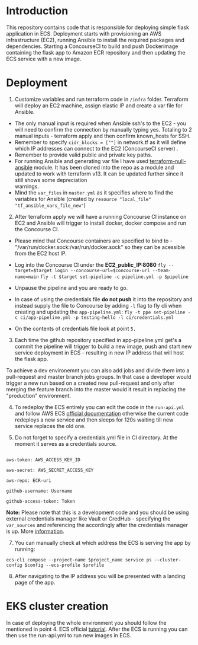   

# Introduction

This repository contains code that is responsible for deploying simple flask application in ECS. Deployment starts with provisioning an AWS infrastructure (EC2), running Ansible to install the required packages and dependencies. Starting a ConcourseCI to build and push Dockerimage containing the flask app to Amazon ECR repository and then updating the ECS service with a new image. 


# Deployment
1. Customize variables and run terraform code in `/infra` folder. Terraform will deploy an EC2 machine, assign elastic IP and create a var file for Ansible.
- The only manual input is required when Ansible ssh's to the EC2 - you will need to confirm the connection by manually typing yes. Totaling to 2 manual inputs - terraform apply   and then confirm known_hosts for SSH. 
- Remember to specify `cidr_blocks = [""]` in network.tf as it will define which IP addresses can connect to the EC2 (ConcourseCI server) .
- Remember to provide valid public and private key paths. 
- For running Ansible and generating var file I have used [terraform-null-ansible](https://github.com/cloudposse/terraform-null-ansible) module. It has been cloned into the repo as a module and updated to work with terraform v13. It can be updated further since it still shows some depreciation    
  warnings.
- Mind the `var_files` in `master.yml` as it specifies where to find the variables for Ansible (created by `resource "local_file" "tf_ansible_vars_file_new"`)

2. After terraform apply we will have a running Concourse CI instance on EC2 and Ansible will trigger to install docker, docker compose and run the Concourse CI.

- Please mind that Concourse containers are specified to bind to - "/var/run/docker.sock:/var/run/docker.sock" so they can be acessible from the EC2 host IP. 
- Log into the Concourse CI under the **EC2_public_IP:8080**
`fly --target=$target login --concourse-url=$concourse-url --team-name=main`
`fly -t $target set-pipeline -c pipeline.yml -p $pipeline`
- Unpause the pipeline and you are ready to go.

- In case of using the credentials file **do not push** it into the repository and instead supply the file to Concourse by adding `-l` flag to fly cli when creating and updating   the `app-pipeline.yml`:
`fly -t ppe set-pipeline -c ci/app-pipeline.yml -p testing-hello -l ci/credentials.yml`

- On the contents of credentials file look at point `5.`

3. Each time the github repository specified in app-pipeline.yml get's a commit the pipeline will trigger to build a new image, push and start new service deployment in ECS - resulting in new IP address that will host the flask app.

To achieve a dev environemnt you can also add jobs and divide them into a pull-request and master branch jobs groups. In that case a developer would trigger a new run based on a created new pull-request and only after merging the feature branch into the master would it result in replacing the "production" environment.  

4. To redeploy the ECS entirely you can edit the code in the `run-api.yml` and follow AWS ECS [official documentation](https://docs.aws.amazon.com/AmazonECS/latest/developerguide/ecs-cli-tutorial-fargate.html) otherwise the current code redeploys a new service and then sleeps for 120s waiting till new service replaces the old one.

  

5. Do not forget to specify a credentials.yml file in CI directory. At the moment it serves as a credentials source.

```

aws-token: AWS_ACCESS_KEY_ID

aws-secret: AWS_SECRET_ACCESS_KEY

aws-repo: ECR-uri

github-username: Username

github-access-token: Token

```

**Note:** Please note that this is a development code and you should be using external credentials manager like Vault or CredHub - specifying the `var_sources` and referencing the accordingly after the credentials manager is up. More [information](https://concourse-ci.org/creds.html).

  

7. You can manually check at which address the ECS is serving the app by running:

`ecs-cli compose --project-name $project_name service ps --cluster-config $config --ecs-profile $profile`

8. After navigating to the IP address you will be presented with a landing page of the app.

  

# EKS cluster creation

In case of deploying the whole environment you should follow the mentioned in point 4. ECS official [tutorial](https://docs.aws.amazon.com/AmazonECS/latest/developerguide/ecs-cli-tutorial-fargate.html). After the ECS is running you can then use the run-api.yml to run new images in ECS.
